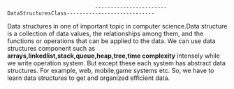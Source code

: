                                 -----------------------DataStructuresClass----------------------------
                                
  Data structures in one of important topic in computer science.Data structure is a collection of data values, the relationships among them, and the functions or operations that can be applied to the data.
  We can use data structures component such as **arrays,linkedlist,stack,queue,heap,tree,time complexity** intensely while we write operation system. But except these each system has abstract data structures. For example, web, mobile,game systems etc. So, we have to learn data structures to get and organized efficient data.
